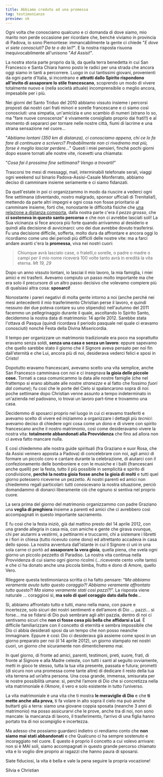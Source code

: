```yaml
---
title: Abbiamo creduto ad una promessa
tag: testimonianze
preview: ok
---
```


Ogni volta che conosciamo qualcuno e ci domanda di dove siamo, mio marito non perde occasione per ricordare che, benchè viviamo in provincia di Padova, io sono Piemontese: immancabilmente la gente ci chiede "*E dove vi siete conosciuti? Da te o da lei?*". E la nostra risposta risuona inequivocabilmente all'unisono "*Ad Assisi!*".

La nostra storia parte proprio da là, da quella terra benedetta in cui San Francesco e Santa Chiara hanno posto le radici per una strada che ancora oggi siamo in tanti a percorrere. Luogo in cui tantissimi giovani, provenienti da ogni parte d'Italia, si incontrano e **attratti dallo Spirito rispondono all'invito di assaporare lo stile francescano**, scoprendo un modo di vivere totalmente nuovo e (nella società attuale) incomprensibile o meglio ancora, impesabile per i più.

Nei giorni del Santo Triduo del 2010 abbiamo vissuto insieme i percorsi proposti dai nostri cari frati minori e sorelle francescane e ci siamo così conosciuti: una simpatia, un'amicizia e uno scambio di numeri (strano lo so, ma "fare nuove conoscenze" è vivamente consigliato proprio dai frati!!) e al momento di separarci per tornare nelle nostre città, fiumi di lacrime e una strana sensazione nel cuore...

"*Abitiamo lontani (350 km di distanza), ci conosciamo appena, chi ce lo fa fare di  continuare a scriverci? Probabilmente non ci rivedremo mai più, forse è meglio lasciar perdere...*" Questi i miei pensieri, finchè pochi giorni dopo essere tornati alle nostre vite, ricevetti una chiamata: 

"*Cosa fai il prossimo fine settimana? Vengo a trovarti!*"

Trascorsi tre mesi di messaggi, mail, interminabili telefonate serali, viaggi ogni weekend sul binario Padova-Assisi-Casale Monferrato, abbiamo deciso di camminare insieme seriamente e ci siamo fidanzati.

Da quell'estate in poi ci organizzammo in modo da riuscire a vederci ogni fine settimana (diventando, nostro malgrado, sponsor ufficiali di Trenitalia!), mettendo da parte altri impegni e ogni cosa non fosse prioritario al camminare insieme, forti che, nonostante le difficoltà fisiche che [una relazione a distanza comporta](http://5p2p.it/2015/05/06/come-sopravvivere-ad-un-fidanzamento-a-distanza.html), dalla nostra parte c'era *il pezzo grosso*, che **ci sosteneva in questo santo percorso** e che non ci avrebbe lasciati soli!
La Sua vicinanza si fece ancora più forte quando arrivammo al desiderio e quindi alla decisione di avvicinarci: uno dei due avrebbe dovuto trasferirsi. Fu una decisione difficile, sofferta, molto dura da affrontare e ancora oggi lo ricordiamo come uno dei periodi più difficili delle nostre vite: ma a farci andare avanti c'era la **promessa**, viva nei nostri cuori: 

>Chiunque avrà lasciato case, o fratelli,o sorelle, o padre o madre o campi per il mio nome riceverà 100 volte tanto avrà in eredità la vita eterna.
<cite>Mt 19, 29</cite>

Dopo un anno vissuto lontani, io lasciai il mio lavoro, la mia famiglia, i miei amici e mi trasferii. Avevamo compiuto un passo molto importante ma che era solo il precursore di un altro passo decisivo che volevamo compiere più di qualsiasi altra cosa: **sposarci!**

Nonostante i pareri negativi di molta gente intorno a noi (anche perchè nei mesi antecedenti il mio trasferimento Christian perse il lavoro, e quindi nessuno dei due poteva contare su uno stipendio) nell'autunno del 2011 facemmo un pellegrinaggio durante il quale, ascoltando lo Spirito Santo, decidemmo la nostra data di matrimonio: 14 aprile 2012. Sarebbe stata l'ottava di Pasqua (quindi ricordava il periodo pasquale nel quale ci eravamo conosciuti) nonchè Festa della Divina Misericordia.

Il tempo per organizzare un matrimonio tradizionale era poco ma soprattutto eravamo senza soldi, **senza una casa e senza un lavoro**: eppure sapevamo che quello sarebbe stato il giorno che il Signore aveva pensato per noi fin dall'eternità e che Lui, ancora più di noi, desiderava vederci felici e sposi in Cristo!

Dopotutto eravamo francescani, avevamo scelto una vita semplice, anche San Francesco camminava con noi e ci insegnava **la gioia delle piccole cose.**
Tornati a casa comunicammo la data alle nostre famiglie (che nel frattempo si erano abituate alle nostre *stranezze* e al fatto che fossimo *fuori dal comune*); fu così che le porte del Cielo si spalancarono sopra di noi: poche settimane dopo Christian venne assunto a tempo indeterminato in un'azienda nel padovano, io trovai un lavoro part-time e trovammo una casa.

Decidemmo di sposarci proprio nel luogo in cui ci eravamo trasferiti e avevamo scelto di vivere ed iniziammo a organizzare i dettagli più *tecnici*: avevamo deciso di chiedere ogni cosa come un dono e di vivere con spirito francescano anche il nostro matrimonio, così come desideravamo vivere la nostra vita: **totalmente abbandonati alla Provvidenza** che fino ad allora non ci aveva fatto mancare nulla.

E così chiedemmo alle nostra guide spirituali (fra Graziano e suor Rosa, che da Assisi vennero apposta a Padova) di concelebrare con noi, agli amici di formare un piccolo coro e cantare durante la celebrazione, di aiutarci con il confezionamento delle bomboniere e con le musiche e i balli (francescani anche quelli) per la festa, tutto il più possibile in semplicità e spirito di condivisione, **perchè la nostra gioia fosse anche la gioia di molti** e tutti quel giorno potessero riceverne un pezzetto. Ai nostri parenti ed amici non chiedemmo regali particolari: tutti conoscevano la nostra situazione, perciò domandammo di donarci liberamente ciò che ognuno si sentiva nel proprio cuore. 

La sera prima del giorno del matrimonio organizzammo con padre Graziano una **veglia di preghiera** insieme a parenti ed amici che ci avrebbero così accompagnati in questo importante sacramento.

E fu così che la festa iniziò, già dal mattino presto del 14 aprile 2012, con una grande allegria in casa mia, con amiche e gente che girava ovunque, chi per aiutarmi a vestirmi, a pettinarmi e truccarmi, chi a sistemare i libretti e i fiori in chiesa (tutto ricevuto come dono) ed altrettanto accadeva in casa dello sposo. La nostra avventura dall'istante in cui il Signore ci unì in una sola carne ci portò ad **assaporare la vera gioia**, quella piena, che svela ogni giorno un piccolo pezzetto di Paradiso. La nostra vita continua nella Provvidenza di cui siamo ogni giorno ricolmi (...riceverete cento volte tanto) e che ci ha donato anche una piccola bimba, frutto e dono di Amore, quello Vero.


Rileggere questa testimonianza scritta ci ha fatto pensare: “*Ma abbiamo veramente avuto tutto questo coraggio?! Abbiamo veramente affrontato tutto questo?! Ma siamo veramente stati così pazzi?!*”. La risposta viene naturale ... coraggiosi sì, **ma solo di quel coraggio dato dalla fede**... 

Sì, abbiamo affrontato tutto e tutti, mano nella mano, con paure e incertezze, solo sicuri dei nostri sentimenti e dell’amore di Dio ... pazzi... sì forse... ma se fidarsi di Dio può sembrare agli altri pazzia, dentro di noi ci sentivamo sicuri che **non ci fosse cosa più bella che affidarsi a Lui**. È difficile familiarizzare con il concetto di eternità e sembra impossibile che Dio ci abbia desiderati sposi da un tempo che non posso neanche immaginare. Eppure è così: Dio ci desiderava già assieme come sposi in un giorno preparato per noi (il 14 aprile 2012), un giorno stampato nei nostri cuori, un giorno che sicuramente non dimenticheremo mai.

In quel giorno, di fronte ad amici, parenti, testimoni, preti, suore, frati, di fronte al Signore e alla Madre celeste, con tutti i santi al seguito ovviamente, metti in gioco te stesso, tutta la tua vita presente, passata e futura; prometti (di sicuro non una promessa come tante altre) di dedicare il resto della tua vita terrena ad un’altra persona. Una cosa grande, immensa, smisurata per le nostre possibilità umane: sì, perché l’amore di Dio che si concretizza nella vita matrimoniale è *l’Amore*, il vero e solo esistente in tutto l’universo. 

La vita matrimoniale è una vita che ti mostra **le meraviglie di Dio** e che **ti mette anche alla prova**, ti fa volare in alto sopra il cielo ma può anche buttarti giù a terra: siamo una giovane coppia sposata (neanche 3 anni di matrimonio) ma posso assicurarvi che le prove, anche tra di noi, non sono mancate: la mancanza di lavoro, il trasferimento, l’arrivo di una figlia hanno portato tra di noi scompiglio e incertezza. 

Ma adesso che possiamo guardarci indietro ci rendiamo conto che **non siamo mai stati abbandonati** e che Qualcuno ci ha sempre sostenuto e incoraggiato nel cuore. E questo è proprio il concetto a cui volevo arrivare: non si è MAI soli, siamo accompagnati in questo grande percorso chiamato vita e lo voglio dire proprio ai ragazzi che hanno paura di sposarsi. 

Siate fiduciosi, la vita è bella e vale la pena seguire la propria vocazione!

Silvia e Christian
